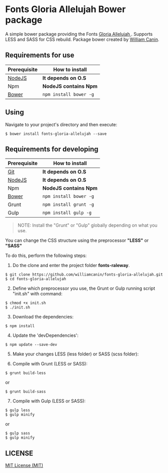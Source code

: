 # Fonts Gloria Allelujah Bower package

A simple bower package providing the Fonts [Gloria Allelujah ](https://fonts.google.com/specimen/Gloria+Hallelujah). Supports LESS and SASS for CSS rebuild. Package bower created by  [William Canin](http://github.com/williamcanin).

## Requirements for use

| Prerequisite    | How to install 
| --------------- | ------------------------- |
| [NodeJS](http://nodejs.org/)          | **It depends on O.S**     |
| Npm             | **NodeJS contains Npm**     |
| [Bower](http://bower.io/)           | `npm install bower -g`    |

## Using

Navigate to your project's directory and then execute:

```
$ bower install fonts-gloria-allelujah --save
```


## Requirements for developing

| Prerequisite    | How to install 
| --------------- | ------------------------- |
| [Git](http://git-scm.com/)          | **It depends on O.S**     |
| [NodeJS](http://nodejs.org/)          | **It depends on O.S**     |
| Npm             | **NodeJS contains Npm**     |
| [Bower](http://bower.io/)           | `npm install bower -g`    |
| Grunt           | `npm install grunt -g`    |
| Gulp            | `npm install gulp -g`     |

> NOTE: Install the "Grunt" or "Gulp" globally depending on what you use.


You can change the CSS structure using the preprocessor **"LESS"** or **"SASS"**

To do this, perform the following steps:

1) Do the clone and enter the project folder **fonts-raleway**.

```
$ git clone https://github.com/williamcanin/fonts-gloria-allelujah.git
$ cd fonts-gloria-allelujah
```

2) Define which preprocessor you use, the Grunt or Gulp running script "init.sh" with command:

```
$ chmod +x init.sh
$ ./init.sh
```

3) Download the dependencies:

```
$ npm install
```

4) Update the 'devDependencies':

```
$ npm update --save-dev
```

5) Make your changes LESS (less folder) or SASS (scss folder):

6) Compile with Grunt (LESS or SASS):

```
$ grunt build-less
```

or 

```
$ grunt build-sass
```

7) Compile with Gulp (LESS or SASS):


```
$ gulp less
$ gulp minify
```

or 

```
$ gulp sass
$ gulp minify
```


## LICENSE 

[MIT License (MIT)](https://opensource.org/licenses/MIT)
